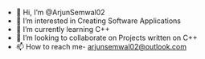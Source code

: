 - 👋 Hi, I’m @ArjunSemwal02
- 👀 I’m interested in Creating Software Applications
- 🌱 I’m currently learning C++
- 💞️ I’m looking to collaborate on Projects written on C++
- 📫 How to reach me- arjunsemwal02@outlook.com

<!---
ArjunSemwal02/ArjunSemwal02 is a ✨ special ✨ repository because its `README.md` (this file) appears on your GitHub profile.
You can click the Preview link to take a look at your changes.
--->
